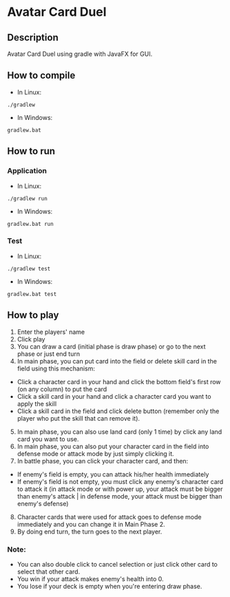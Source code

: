 # Avatar Card Duel
## Description
Avatar Card Duel using gradle with JavaFX for GUI.

## How to compile
- In Linux: 
```script
./gradlew
```

- In Windows: 
```script
gradlew.bat
```

## How to run
### Application
- In Linux: 
```script
./gradlew run
```

- In Windows: 
```script
gradlew.bat run
```

### Test
- In Linux: 
```script
./gradlew test
```

- In Windows: 
```script
gradlew.bat test
```


## How to play
1. Enter the players' name
2. Click play
3. You can draw a card (initial phase is draw phase) or go to the next phase or just end turn
4. In main phase, you can put card into the field or delete skill card in the field using this mechanism:
- Click a character card in your hand and click the bottom field's first row (on any column) to put the card
- Click a skill card in your hand and click a character card you want to apply the skill
- Click a skill card in the field and click delete button (remember only the player who put the skill that can remove it).
5. In main phase, you can also use land card (only 1 time) by click any land card you want to use.
6. In main phase, you can also put your character card in the field into defense mode or attack mode by just simply clicking it.
7. In battle phase, you can click your character card, and then:
- If enemy's field is empty, you can attack his/her health immediately
- If enemy's field is not empty, you must click any enemy's character card to attack it (in attack mode or with power up, your attack must be bigger than enemy's attack | in defense mode, your attack must be bigger  than enemy's defense)
8. Character cards that were used for attack goes to defense mode immediately and you can change it in Main Phase 2.
9. By doing end turn, the turn goes to the next player.

### Note:
- You can also double click to cancel selection or just click other card to select that other card.
- You win if your attack makes enemy's health into 0.
- You lose if your deck is empty when you're entering draw phase.